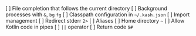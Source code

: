 [ ] File completion that follows the current directory
[ ] Background processes with `&`, `bg` `fg`
[ ] Classpath configuration in `~/.kash.json`
[ ] Import management
[ ] Redirect stderr `2>`
[ ] Aliases
[ ] Home directory `~`
[ ] Allow Kotlin code in pipes
[ ] `||` operator
[ ] Return code `$#`
